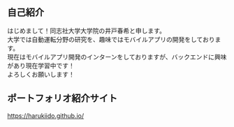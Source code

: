 ## 自己紹介
はじめまして！同志社大学大学院の井戸春希と申します。  
大学では自動運転分野の研究を、趣味ではモバイルアプリの開発をしております。  
現在はモバイルアプリ開発のインターンをしておりますが、バックエンドに興味があり現在学習中です！  
よろしくお願いします！

## ポートフォリオ紹介サイト
https://harukiido.github.io/
